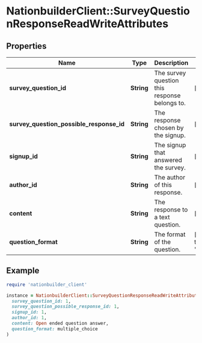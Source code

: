 # NationbuilderClient::SurveyQuestionResponseReadWriteAttributes

## Properties

| Name | Type | Description | Notes |
| ---- | ---- | ----------- | ----- |
| **survey_question_id** | **String** | The survey question this response belongs to. | [optional] |
| **survey_question_possible_response_id** | **String** | The response chosen by the signup. | [optional] |
| **signup_id** | **String** | The signup that answered the survey. | [optional] |
| **author_id** | **String** | The author of this response. | [optional] |
| **content** | **String** | The response to a text question. | [optional] |
| **question_format** | **String** | The format of the question. | [optional][default to &#39;multiple_choice&#39;] |

## Example

```ruby
require 'nationbuilder_client'

instance = NationbuilderClient::SurveyQuestionResponseReadWriteAttributes.new(
  survey_question_id: 1,
  survey_question_possible_response_id: 1,
  signup_id: 1,
  author_id: 1,
  content: Open ended question answer,
  question_format: multiple_choice
)
```

